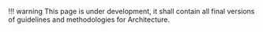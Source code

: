 
!!! warning
	This page is under development, it shall contain all final versions of guidelines and methodologies for Architecture.